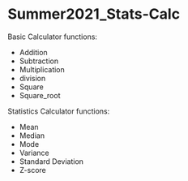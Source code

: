 # Summer2021_Stats-Calc

Basic Calculator functions:
* Addition
* Subtraction
* Multiplication
* division
* Square
* Square_root

Statistics Calculator functions:
* Mean
* Median
* Mode
* Variance
* Standard Deviation
* Z-score